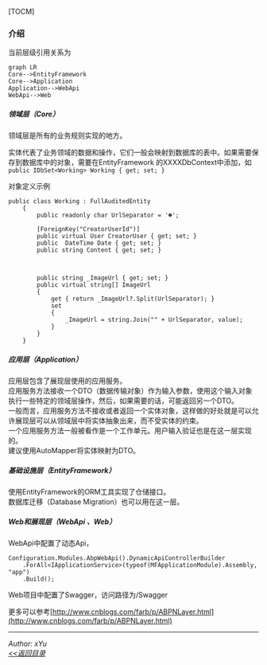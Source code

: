 [TOCM]
### 介绍

当前层级引用关系为  


```
graph LR
Core-->EntityFramework
Core-->Application
Application-->WebApi
WebApi-->Web
```




##### 领域层（Core）

领域层是所有的业务规则实现的地方。

实体代表了业务领域的数据和操作，它们一般会映射到数据库的表中。如果需要保存到数据库中的对象，需要在EntityFramework 的XXXXDbContext中添加，如  
```public IDbSet<Working> Working { get; set; }```

对象定义示例

```
public class Working : FullAuditedEntity
    {
        public readonly char UrlSeparator = '☻';

        [ForeignKey("CreatorUserId")]
        public virtual User CreatorUser { get; set; }
        public  DateTime Date { get; set; }
        public string Content { get; set; }



        public string _ImageUrl { get; set; }
        public virtual string[] ImageUrl
        {
            get { return _ImageUrl?.Split(UrlSeparator); }
            set
            {
                _ImageUrl = string.Join("" + UrlSeparator, value);
            }
        }
    }
```


##### 应用层（Application）

应用层包含了展现层使用的应用服务。  
应用服务方法接收一个DTO（数据传输对象）作为输入参数，使用这个输入对象执行一些特定的领域层操作，然后，如果需要的话，可能返回另一个DTO。  
一般而言，应用服务方法不接收或者返回一个实体对象，这样做的好处就是可以允许展现层可以从领域层中将实体抽象出来，而不受实体的约束。  
一个应用服务方法一般被看作是一个工作单元。用户输入验证也是在这一层实现的。  
建议使用AutoMapper将实体映射为DTO。

##### 基础设施层（EntityFramework）

使用EntityFramework的ORM工具实现了仓储接口。  
数据库迁移（Database Migration）也可以用在这一层。

##### Web和展现层（WebApi 、Web）
 
WebApi中配置了动态Api，
```
Configuration.Modules.AbpWebApi().DynamicApiControllerBuilder
    .ForAll<IApplicationService>(typeof(MFApplicationModule).Assembly, "app")
    .Build();
```


Web项目中配置了Swagger，访问路径为/Swagger

更多可以参考[http://www.cnblogs.com/farb/p/ABPNLayer.html](http://www.cnblogs.com/farb/p/ABPNLayer.html)





---
 *Author: xYu*   
 *[<<返回目录](/document)*

